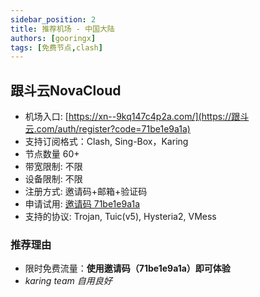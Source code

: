 ```yaml
---
sidebar_position: 2
title: 推荐机场 - 中国大陆
authors: [gooringx]
tags: [免费节点,clash]
---
```


## 跟斗云NovaCloud
- 机场入口: [https://xn--9kq147c4p2a.com/](https://跟斗云.com/auth/register?code=71be1e9a1a)
- 支持订阅格式：Clash, Sing-Box，Karing
- 节点数量 60+
- 带宽限制: 不限
- 设备限制: 不限
- 注册方式: 邀请码+邮箱+验证码
- 申请试用: [邀请码 71be1e9a1a](https://跟斗云.com/auth/register?code=71be1e9a1a)
- 支持的协议: Trojan, Tuic(v5), Hysteria2, VMess


### 推荐理由
- 限时免费流量：**使用邀请码（71be1e9a1a）即可体验**
- *karing team 自用良好*


